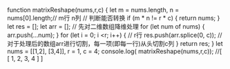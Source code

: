 function matrixReshape(nums,r,c) {
  let m = nums.length, n = nums[0].length;// m行 n列
  // 判断能否转换
  if (m * n != r * c) {
    return nums;
  }
  let res = [];
  let arr = []; 
  // 先对二维数组降维处理
  for (let num of nums) {
    arr.push(...num);
  }
  for (let i = 0; i <r; i++) { // r行
    res.push(arr.splice(0, c)); // 对于处理后的数组arr进行切割，每一项(即每一行)从头切割c列
  }
  return res;
}
let nums =
[[1,2],
 [3,4]],
r = 1, c = 4;
console.log(
  matrixReshape(nums,r,c)); //[ [ 1, 2, 3, 4 ] ]